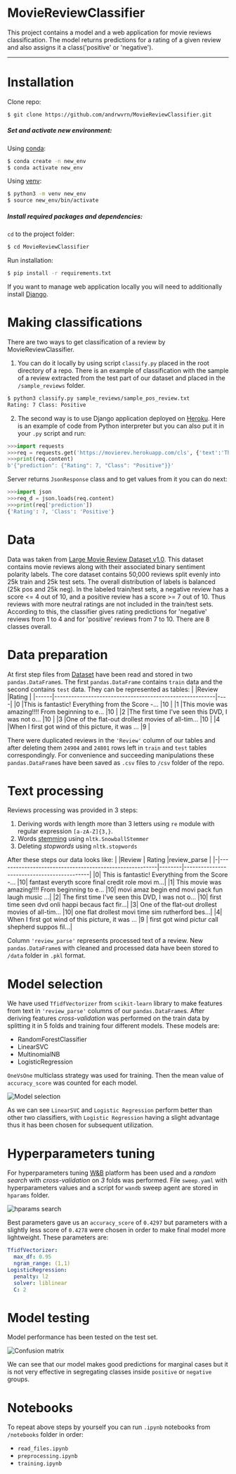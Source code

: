 # MovieReviewClassifier

This project contains a model and a web application for movie reviews classification. The model returns predictions for a rating of a given review and also assigns it a class('positive' or 'negative').

***

# Installation

Clone repo:

```sh
$ git clone https://github.com/andrwvrn/MovieReviewClassifier.git
```

##### Set and activate new environment:

Using [conda](https://docs.conda.io/en/latest/):
```sh
$ conda create -n new_env
$ conda activate new_env
```
Using [venv](https://docs.python.org/3/library/venv.html):
```sh
$ python3 -m venv new_env
$ source new_env/bin/activate
```
##### Install required packages and dependencies:
`cd` to the project folder:
```sh
$ cd MovieReviewClassifier
```
Run installation:
```sh
$ pip install -r requirements.txt
```
If you want to manage web application locally you will need to additionally install [Django](https://docs.djangoproject.com/en/3.0/intro/install/).

# Making classifications
There are two ways to get classification of a review by MovieReviewClassifier. 
1. You can do it locally by using script `classify.py` placed in the root directory of a repo. There is an example of classification with the sample of a review extracted from the test part of our dataset and placed in the `/sample_reviews` folder.
```sh
$ python3 classify.py sample_reviews/sample_pos_review.txt
Rating: 7 Class: Positive
```
2. The second way is to use Django application deployed on [Heroku](https://www.heroku.com/). Here is an example of code from Python interpreter but you can also put it in your `.py` script and run:
```python
>>>import requests
>>>req = requests.get('https://movierev.herokuapp.com/cls', {'text':'This films is good.'})
>>>print(req.content)
b'{"prediction": {"Rating": 7, "Class": "Positive"}}'
```
Server returns `JsonResponse` class and to get values from it you can do next:
```python
>>>import json
>>>req_d = json.loads(req.content)
>>>print(req['prediction'])
{'Rating': 7, 'Class': 'Positive'}
```
# Data
Data was taken from [Large Movie Review Dataset v1.0](https://ai.stanford.edu/~amaas/data/sentiment/). This dataset contains movie reviews along with their associated binary sentiment polarity labels. The core dataset contains 50,000 reviews split evenly into 25k train and 25k test sets. The overall distribution of labels is balanced (25k pos and 25k neg). In the labeled train/test sets, a negative review has a score <= 4 out of 10, and a positive review has a score >= 7 out of 10. Thus reviews with more neutral ratings are not included in the train/test sets. According to this, the classifier gives rating predictions for 'negative' reviews from 1 to 4 and for 'positive' reviews from 7 to 10. There are 8 classes overall.

# Data preparation
At first step files from [Dataset](https://ai.stanford.edu/~amaas/data/sentiment/) have been read and stored in two `pandas.DataFrame`s. The first `pandas.DataFrame` contains `train` data and the second contains `test` data. They can be represented as tables:
|      |Review     |Rating                                            |
|------|---------------------------------------------------------|----|
|0     |This is fantastic! Everything from the Score -...        |10  |
|1     |This movie was amazing!!!! From beginning to e...	 |10  |
|2     |The first time I've seen this DVD, I was not o...	 |10  |
|3     |One of the flat-out drollest movies of all-tim...	 |10  |
|4     |When I first got wind of this picture, it was ...	 |9   |

There were duplicated reviews in the `'Review'` column of our tables and after deleting them `24904` and `24801` rows left in `train` and `test` tables correspondingly. For convenience and succeeding manipulations these `pandas.DataFrame`s have been saved as `.csv` files to `/csv` folder of the repo.

# Text processing
Reviews processing was provided in 3 steps:
1. Deriving words with length more than 3 letters using `re` module with regular expression `[a-zA-Z]{3,}`.
2. Words [stemming](https://nlp.stanford.edu/IR-book/html/htmledition/stemming-and-lemmatization-1.html) using `nltk.SnowballStemmer`
3. Deleting *stopwords* using `nltk.stopwords`

After these steps our data looks like:
| |Review	                                           | Rating |review_parse                                |
|-|--------------------------------------------------------|--------|--------------------------------------------|
|0|	This is fantastic! Everything from the Score -...  |10|	fantast everyth score final credit role movi m...|
|1|	This movie was amazing!!!! From beginning to e...  |10|	movi amaz begin end movi pack fun laugh music ...|
|2|	The first time I've seen this DVD, I was not o...  |10|	first time seen dvd onli happi becaus fact fir...|
|3|	One of the flat-out drollest movies of all-tim...  |10|	one flat drollest movi time sim rutherford bes...|
|4|	When I first got wind of this picture, it was ...  |9 |	first got wind pictur call shepherd suppos fil...|

Column `'review_parse'` represents processed text of a review. New `pandas.DataFrame`s with cleaned and processed data have been stored to `/data` folder in `.pkl` format.

# Model selection
We have used `TfidfVectorizer` from `scikit-learn` library to make features from text in `'review_parse'` columns of our `pandas.DataFrame`s. After deriving features *cross-validation* was performed on the train data by splitting it in 5 folds and training four different models. These models are:
- RandomForestClassifier
- LinearSVC
- MultinomialNB
- LogisticRegression

`OneVsOne` multiclass strategy was used for training. Then the mean value of `accuracy_score` was counted for each model.

![Model selection](https://github.com/andrwvrn/MovieReviewClassifier/raw/master/images/cv.png)

As we can see `LinearSVC` and `Logistic Regression` perform better than other two classifiers, with `Logistic Regression` having a slight advantage thus it has been chosen for subsequent utilization.

# Hyperparameters tuning
For hyperparameters tuning [W&B](https://www.wandb.com/) platform has been used and a *random search* with *cross-validation* on *3* folds was performed. File `sweep.yaml` with hyperparameters values and a script for `wandb` sweep agent are stored in `hparams` folder.

![hparams search](https://github.com/andrwvrn/MovieReviewClassifier/raw/master/images/hparams.png)

Best parameters gave us an `accuracy_score` of `0.4297` but parameters with a slightly less score of `0.4278` were chosen in order to make final model more lightweight. These parameters are:
```yaml
TfidfVectorizer:
  max_df: 0.95
  ngram_range: (1,1)
LogisticRegression:
  penalty: l2
  solver: liblinear
  C: 2
```

# Model testing
Model performance has been tested on the test set.

![Confusion matrix](https://github.com/andrwvrn/MovieReviewClassifier/raw/master/images/cmatrix.png)

We can see that our model makes good predictions for marginal cases but it is not very effective in segregating classes inside `positive` or `negative` groups.

# Notebooks
To repeat above steps by yourself you can run `.ipynb` notebooks from `/notebooks` folder in order:
- `read_files.ipynb`
- `preprocessing.ipynb`
- `training.ipynb`
